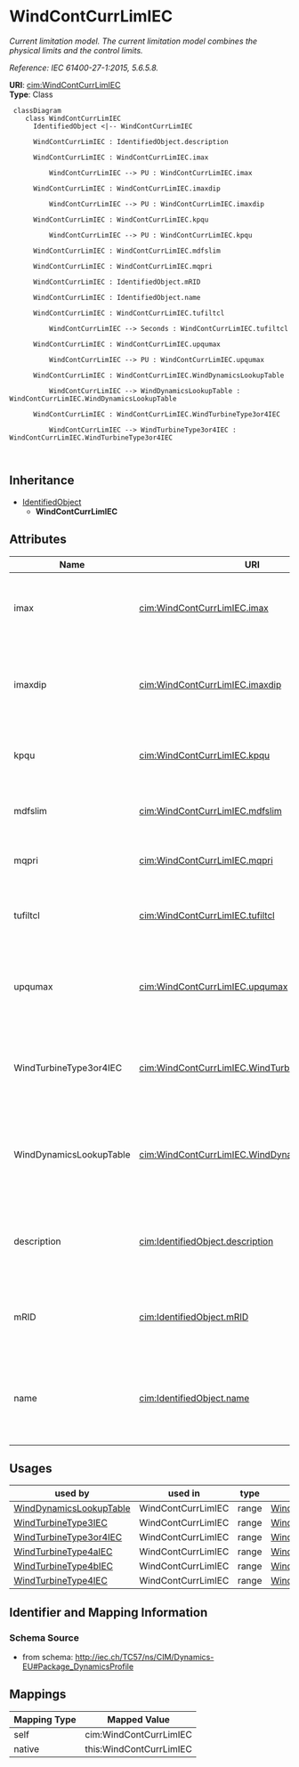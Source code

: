 # WindContCurrLimIEC


_Current limitation model.  The current limitation model combines the physical limits and the control limits._

_Reference: IEC 61400-27-1:2015, 5.6.5.8._





**URI**: [cim:WindContCurrLimIEC](http://iec.ch/TC57/CIM100#WindContCurrLimIEC)<br />
**Type**: Class




```mermaid
 classDiagram
    class WindContCurrLimIEC
      IdentifiedObject <|-- WindContCurrLimIEC
      
      WindContCurrLimIEC : IdentifiedObject.description
        
      WindContCurrLimIEC : WindContCurrLimIEC.imax
        
          WindContCurrLimIEC --> PU : WindContCurrLimIEC.imax
        
      WindContCurrLimIEC : WindContCurrLimIEC.imaxdip
        
          WindContCurrLimIEC --> PU : WindContCurrLimIEC.imaxdip
        
      WindContCurrLimIEC : WindContCurrLimIEC.kpqu
        
          WindContCurrLimIEC --> PU : WindContCurrLimIEC.kpqu
        
      WindContCurrLimIEC : WindContCurrLimIEC.mdfslim
        
      WindContCurrLimIEC : WindContCurrLimIEC.mqpri
        
      WindContCurrLimIEC : IdentifiedObject.mRID
        
      WindContCurrLimIEC : IdentifiedObject.name
        
      WindContCurrLimIEC : WindContCurrLimIEC.tufiltcl
        
          WindContCurrLimIEC --> Seconds : WindContCurrLimIEC.tufiltcl
        
      WindContCurrLimIEC : WindContCurrLimIEC.upqumax
        
          WindContCurrLimIEC --> PU : WindContCurrLimIEC.upqumax
        
      WindContCurrLimIEC : WindContCurrLimIEC.WindDynamicsLookupTable
        
          WindContCurrLimIEC --> WindDynamicsLookupTable : WindContCurrLimIEC.WindDynamicsLookupTable
        
      WindContCurrLimIEC : WindContCurrLimIEC.WindTurbineType3or4IEC
        
          WindContCurrLimIEC --> WindTurbineType3or4IEC : WindContCurrLimIEC.WindTurbineType3or4IEC
        
      
```





## Inheritance
* [IdentifiedObject](IdentifiedObject.md)
    * **WindContCurrLimIEC**



## Attributes


| Name | URI | Cardinality and Range | Description | Inheritance |
| ---  | --- | --- | --- | --- |
| imax | [cim:WindContCurrLimIEC.imax](http://iec.ch/TC57/CIM100#WindContCurrLimIEC.imax) | 1..1 <br />  [PU](PU.md)  | Maximum continuous current at the wind turbine terminals (<i>i</i><i><sub>max... | direct |
| imaxdip | [cim:WindContCurrLimIEC.imaxdip](http://iec.ch/TC57/CIM100#WindContCurrLimIEC.imaxdip) | 1..1 <br />  [PU](PU.md)  | Maximum current during voltage dip at the wind turbine terminals (<i>i</i><i>... | direct |
| kpqu | [cim:WindContCurrLimIEC.kpqu](http://iec.ch/TC57/CIM100#WindContCurrLimIEC.kpqu) | 1..1 <br />  [PU](PU.md)  | Partial derivative of reactive current limit (<i>K</i><i><sub>pqu</sub></i>) ... | direct |
| mdfslim | [cim:WindContCurrLimIEC.mdfslim](http://iec.ch/TC57/CIM100#WindContCurrLimIEC.mdfslim) | 1..1 <br />  boolean  | Limitation of type 3 stator current (<i>M</i><i><sub>DFSLim</sub></i>) | direct |
| mqpri | [cim:WindContCurrLimIEC.mqpri](http://iec.ch/TC57/CIM100#WindContCurrLimIEC.mqpri) | 1..1 <br />  boolean  | Prioritisation of Q control during UVRT (<i>M</i><i><sub>qpri</sub></i>) | direct |
| tufiltcl | [cim:WindContCurrLimIEC.tufiltcl](http://iec.ch/TC57/CIM100#WindContCurrLimIEC.tufiltcl) | 1..1 <br />  [Seconds](Seconds.md)  | Voltage measurement filter time constant (<i>T</i><i><sub>ufiltcl</sub></i>) ... | direct |
| upqumax | [cim:WindContCurrLimIEC.upqumax](http://iec.ch/TC57/CIM100#WindContCurrLimIEC.upqumax) | 1..1 <br />  [PU](PU.md)  | Wind turbine voltage in the operation point where zero reactive current can b... | direct |
| WindTurbineType3or4IEC | [cim:WindContCurrLimIEC.WindTurbineType3or4IEC](http://iec.ch/TC57/CIM100#WindContCurrLimIEC.WindTurbineType3or4IEC) | 1..1 <br />  [WindTurbineType3or4IEC](WindTurbineType3or4IEC.md)  | Wind turbine type 3 or type 4 model with which this wind control current limi... | direct |
| WindDynamicsLookupTable | [cim:WindContCurrLimIEC.WindDynamicsLookupTable](http://iec.ch/TC57/CIM100#WindContCurrLimIEC.WindDynamicsLookupTable) | 1..* <br />  [WindDynamicsLookupTable](WindDynamicsLookupTable.md)  | The wind dynamics lookup table associated with this current control limitatio... | direct |
| description | [cim:IdentifiedObject.description](http://iec.ch/TC57/CIM100#IdentifiedObject.description) | 0..1 <br />  string  | The description is a free human readable text describing or naming the object | [IdentifiedObject](IdentifiedObject.md) |
| mRID | [cim:IdentifiedObject.mRID](http://iec.ch/TC57/CIM100#IdentifiedObject.mRID) | 1..1 <br />  string  | Master resource identifier issued by a model authority | [IdentifiedObject](IdentifiedObject.md) |
| name | [cim:IdentifiedObject.name](http://iec.ch/TC57/CIM100#IdentifiedObject.name) | 0..1 <br />  string  | The name is any free human readable and possibly non unique text naming the o... | [IdentifiedObject](IdentifiedObject.md) |





## Usages

| used by | used in | type | used |
| ---  | --- | --- | --- |
| [WindDynamicsLookupTable](WindDynamicsLookupTable.md) | WindContCurrLimIEC | range | [WindContCurrLimIEC](WindContCurrLimIEC.md) |
| [WindTurbineType3IEC](WindTurbineType3IEC.md) | WindContCurrLimIEC | range | [WindContCurrLimIEC](WindContCurrLimIEC.md) |
| [WindTurbineType3or4IEC](WindTurbineType3or4IEC.md) | WindContCurrLimIEC | range | [WindContCurrLimIEC](WindContCurrLimIEC.md) |
| [WindTurbineType4aIEC](WindTurbineType4aIEC.md) | WindContCurrLimIEC | range | [WindContCurrLimIEC](WindContCurrLimIEC.md) |
| [WindTurbineType4bIEC](WindTurbineType4bIEC.md) | WindContCurrLimIEC | range | [WindContCurrLimIEC](WindContCurrLimIEC.md) |
| [WindTurbineType4IEC](WindTurbineType4IEC.md) | WindContCurrLimIEC | range | [WindContCurrLimIEC](WindContCurrLimIEC.md) |






## Identifier and Mapping Information







### Schema Source


* from schema: http://iec.ch/TC57/ns/CIM/Dynamics-EU#Package_DynamicsProfile





## Mappings

| Mapping Type | Mapped Value |
| ---  | ---  |
| self | cim:WindContCurrLimIEC |
| native | this:WindContCurrLimIEC |




